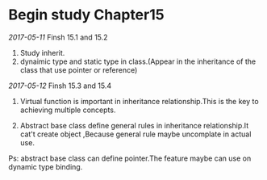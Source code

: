 Begin study Chapter15
===========================
*2017-05-11*
Finsh 15.1 and 15.2
1. Study inherit.
2. dynaimic type and static type in class.(Appear in the inheritance of the class that use pointer or reference)

*2017-05-12*
Finsh 15.3 and 15.4
1. Virtual function is important in inheritance relationship.This is the key to achieving multiple concepts.

2. Abstract base class define general rules in inheritance relationship.It cat't create object ,Because general rule maybe uncomplate in actual use.

Ps: abstract base class can define pointer.The feature maybe can use on dynamic type binding.
